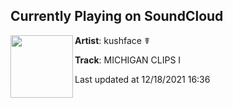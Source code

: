 ## Currently Playing on SoundCloud

[<img align="left" width="100" src="https://i1.sndcdn.com/artworks-KrGd8AtMTODe4pKZ-3zOSoA-t500x500.jpg">](https://soundcloud.com/kushfaceleanin/michigan-clips-i)

**Artist**: kushface ☤ 

**Track**: MICHIGAN CLIPS I

Last updated at 12/18/2021 16:36
